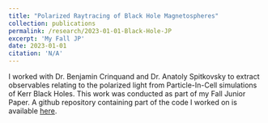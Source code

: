```yaml
---
title: "Polarized Raytracing of Black Hole Magnetospheres"
collection: publications
permalink: /research/2023-01-01-Black-Hole-JP
excerpt: 'My Fall JP'
date: 2023-01-01
citation: 'N/A'
---
```

I worked with Dr. Benjamin Crinquand and Dr. Anatoly Spitkovsky to extract observables relating to the polarized light from Particle-In-Cell simulations of Kerr Black Holes.  This work was conducted as part of my Fall Junior Paper.  A github repository containing part of the code I worked on is available [here](https://github.com/wcukier/polarized_raytracing_public).
